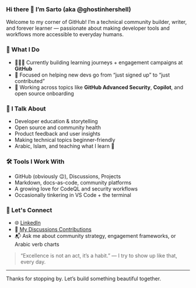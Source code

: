 ### Hi there 👋 I’m Sarto (aka @ghostinhershell)

Welcome to my corner of GitHub! I’m a technical community builder, writer, and forever learner — passionate about making developer tools and workflows more accessible to everyday humans.

### 💼 What I Do
- 🧑🏽‍💻 Currently building learning journeys + engagement campaigns at **GitHub**
- 🧠 Focused on helping new devs go from “just signed up” to “just contributed”
- 🔐 Working across topics like **GitHub Advanced Security**, **Copilot**, and open source onboarding

### 💬 I Talk About
- Developer education & storytelling  
- Open source and community health  
- Product feedback and user insights  
- Making technical topics beginner-friendly  
- Arabic, Islam, and teaching what I learn 🌙

### 🛠️ Tools I Work With
- GitHub (obviously 😉), Discussions, Projects
- Markdown, docs-as-code, community platforms
- A growing love for CodeQL and security workflows
- Occasionally tinkering in VS Code + the terminal

### 🤝 Let's Connect
- 🌐 [LinkedIn](https://www.linkedin.com/in/sartojama/)  
- 🧵 [My Discussions Contributions](https://github.com/orgs/community/discussions?discussions_q=author%3Aghostinhershell)
- 📬 Ask me about community strategy, engagement frameworks, or Arabic verb charts

> “Excellence is not an act, it’s a habit.” — I try to show up like that, every day.

---

Thanks for stopping by. Let’s build something beautiful together.
